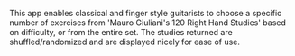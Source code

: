 This app enables classical and finger style guitarists to choose a specific number of exercises from 'Mauro Giuliani's 120 Right Hand Studies' based on difficulty, or from the entire set. The studies returned are shuffled/randomized and are displayed nicely for ease of use.
